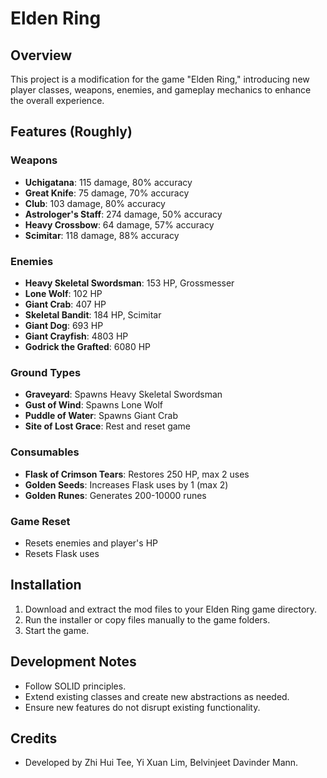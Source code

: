 # Elden Ring

## Overview

This project is a modification for the game "Elden Ring," introducing new player classes, weapons, enemies, and gameplay mechanics to enhance the overall experience.

## Features (Roughly)

### Weapons

- **Uchigatana**: 115 damage, 80% accuracy
- **Great Knife**: 75 damage, 70% accuracy
- **Club**: 103 damage, 80% accuracy
- **Astrologer's Staff**: 274 damage, 50% accuracy
- **Heavy Crossbow**: 64 damage, 57% accuracy
- **Scimitar**: 118 damage, 88% accuracy

### Enemies

- **Heavy Skeletal Swordsman**: 153 HP, Grossmesser
- **Lone Wolf**: 102 HP
- **Giant Crab**: 407 HP
- **Skeletal Bandit**: 184 HP, Scimitar
- **Giant Dog**: 693 HP
- **Giant Crayfish**: 4803 HP
- **Godrick the Grafted**: 6080 HP

### Ground Types

- **Graveyard**: Spawns Heavy Skeletal Swordsman
- **Gust of Wind**: Spawns Lone Wolf
- **Puddle of Water**: Spawns Giant Crab
- **Site of Lost Grace**: Rest and reset game

### Consumables

- **Flask of Crimson Tears**: Restores 250 HP, max 2 uses
- **Golden Seeds**: Increases Flask uses by 1 (max 2)
- **Golden Runes**: Generates 200-10000 runes

### Game Reset

- Resets enemies and player's HP
- Resets Flask uses

## Installation

1. Download and extract the mod files to your Elden Ring game directory.
2. Run the installer or copy files manually to the game folders.
3. Start the game.

## Development Notes

- Follow SOLID principles.
- Extend existing classes and create new abstractions as needed.
- Ensure new features do not disrupt existing functionality.

## Credits

- Developed by Zhi Hui Tee, Yi Xuan Lim, Belvinjeet Davinder Mann.

